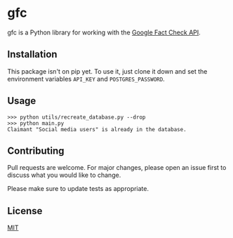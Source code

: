 # gfc

gfc is a Python library for working with the [Google Fact Check API](https://developers.google.com/fact-check/tools/api/).

## Installation

This package isn't on pip yet.  To use it, just clone it down and set the environment variables `API_KEY` and `POSTGRES_PASSWORD`.

## Usage

```
>>> python utils/recreate_database.py --drop
>>> python main.py
Claimant "Social media users" is already in the database.
```

## Contributing
Pull requests are welcome. For major changes, please open an issue first to discuss what you would like to change.

Please make sure to update tests as appropriate.

## License
[MIT](https://choosealicense.com/licenses/mit/)
